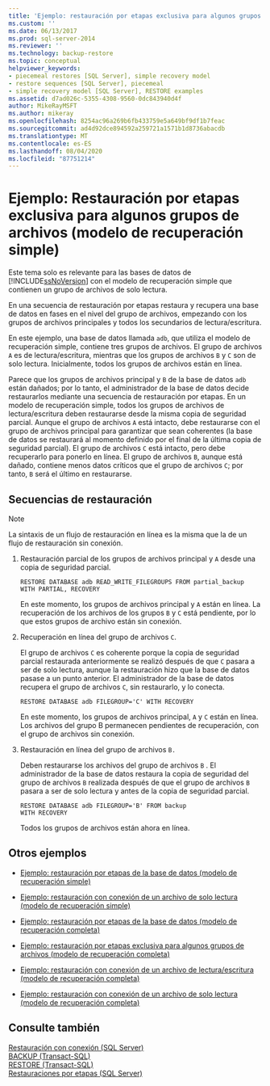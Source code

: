 ```yaml
---
title: 'Ejemplo: restauración por etapas exclusiva para algunos grupos de archivos (modelo de recuperación simple) | Microsoft Docs'
ms.custom: ''
ms.date: 06/13/2017
ms.prod: sql-server-2014
ms.reviewer: ''
ms.technology: backup-restore
ms.topic: conceptual
helpviewer_keywords:
- piecemeal restores [SQL Server], simple recovery model
- restore sequences [SQL Server], piecemeal
- simple recovery model [SQL Server], RESTORE examples
ms.assetid: d7ad026c-5355-4308-9560-0dc843940d4f
author: MikeRayMSFT
ms.author: mikeray
ms.openlocfilehash: 8254ac96a269b6fb433759e5a649bf9df1b7feac
ms.sourcegitcommit: ad4d92dce894592a259721a1571b1d8736abacdb
ms.translationtype: MT
ms.contentlocale: es-ES
ms.lasthandoff: 08/04/2020
ms.locfileid: "87751214"
---
```

# <a name="example-piecemeal-restore-of-only-some-filegroups-simple-recovery-model"></a>Ejemplo: Restauración por etapas exclusiva para algunos grupos de archivos (modelo de recuperación simple)
  Este tema solo es relevante para las bases de datos de [!INCLUDE[ssNoVersion](../../includes/ssnoversion-md.md)] con el modelo de recuperación simple que contienen un grupo de archivos de solo lectura.  
  
 En una secuencia de restauración por etapas restaura y recupera una base de datos en fases en el nivel del grupo de archivos, empezando con los grupos de archivos principales y todos los secundarios de lectura/escritura.  
  
 En este ejemplo, una base de datos llamada `adb`, que utiliza el modelo de recuperación simple, contiene tres grupos de archivos. El grupo de archivos `A` es de lectura/escritura, mientras que los grupos de archivos `B` y `C` son de solo lectura. Inicialmente, todos los grupos de archivos están en línea.  
  
 Parece que los grupos de archivos principal y `B` de la base de datos `adb` están dañados; por lo tanto, el administrador de la base de datos decide restaurarlos mediante una secuencia de restauración por etapas. En un modelo de recuperación simple, todos los grupos de archivos de lectura/escritura deben restaurarse desde la misma copia de seguridad parcial. Aunque el grupo de archivos `A` está intacto, debe restaurarse con el grupo de archivos principal para garantizar que sean coherentes (la base de datos se restaurará al momento definido por el final de la última copia de seguridad parcial). El grupo de archivos `C` está intacto, pero debe recuperarlo para ponerlo en línea. El grupo de archivos `B`, aunque está dañado, contiene menos datos críticos que el grupo de archivos `C`; por tanto, `B` será el último en restaurarse.  
  
## <a name="restore-sequences"></a>Secuencias de restauración  
  
> [!NOTE]  
>  La sintaxis de un flujo de restauración en línea es la misma que la de un flujo de restauración sin conexión.  
  
1.  Restauración parcial de los grupos de archivos principal y `A` desde una copia de seguridad parcial.  
  
    ```  
    RESTORE DATABASE adb READ_WRITE_FILEGROUPS FROM partial_backup   
    WITH PARTIAL, RECOVERY  
    ```  
  
     En este momento, los grupos de archivos principal y `A` están en línea. La recuperación de los archivos de los grupos `B` y `C` está pendiente, por lo que estos grupos de archivo están sin conexión.  
  
2.  Recuperación en línea del grupo de archivos `C`.  
  
     El grupo de archivos `C` es coherente porque la copia de seguridad parcial restaurada anteriormente se realizó después de que `C` pasara a ser de solo lectura, aunque la restauración hizo que la base de datos pasase a un punto anterior. El administrador de la base de datos recupera el grupo de archivos `C`, sin restaurarlo, y lo conecta.  
  
    ```  
    RESTORE DATABASE adb FILEGROUP='C' WITH RECOVERY  
    ```  
  
     En este momento, los grupos de archivos principal, `A` y `C` están en línea. Los archivos del grupo B permanecen pendientes de recuperación, con el grupo de archivos sin conexión.  
  
3.  Restauración en línea del grupo de archivos `B.`  
  
     Deben restaurarse los archivos del grupo de archivos `B` . El administrador de la base de datos restaura la copia de seguridad del grupo de archivos `B` realizada después de que el grupo de archivos `B` pasara a ser de solo lectura y antes de la copia de seguridad parcial.  
  
    ```  
    RESTORE DATABASE adb FILEGROUP='B' FROM backup   
    WITH RECOVERY  
    ```  
  
     Todos los grupos de archivos están ahora en línea.  
  
## <a name="additional-examples"></a>Otros ejemplos  
  
-   [Ejemplo: restauración por etapas de la base de datos &#40;modelo de recuperación simple&#41;](example-piecemeal-restore-of-database-simple-recovery-model.md)  
  
-   [Ejemplo: restauración con conexión de un archivo de solo lectura &#40;modelo de recuperación simple&#41;](example-online-restore-of-a-read-only-file-simple-recovery-model.md)  
  
-   [Ejemplo: restauración por etapas de la base de datos &#40;modelo de recuperación completa&#41;](example-piecemeal-restore-of-database-full-recovery-model.md)  
  
-   [Ejemplo: restauración por etapas exclusiva para algunos grupos de archivos &#40;modelo de recuperación completa&#41;](example-piecemeal-restore-of-only-some-filegroups-full-recovery-model.md)  
  
-   [Ejemplo: restauración con conexión de un archivo de lectura/escritura &#40;modelo de recuperación completa&#41;](example-online-restore-of-a-read-write-file-full-recovery-model.md)  
  
-   [Ejemplo: restauración con conexión de un archivo de solo lectura &#40;modelo de recuperación completa&#41;](example-online-restore-of-a-read-only-file-full-recovery-model.md)  
  
## <a name="see-also"></a>Consulte también  
 [Restauración con conexión &#40;SQL Server&#41;](online-restore-sql-server.md)   
 [BACKUP &#40;Transact-SQL&#41;](/sql/t-sql/statements/backup-transact-sql)   
 [RESTORE &#40;Transact-SQL&#41;](/sql/t-sql/statements/restore-statements-transact-sql)   
 [Restauraciones por etapas &#40;SQL Server&#41;](piecemeal-restores-sql-server.md)  
  
  
